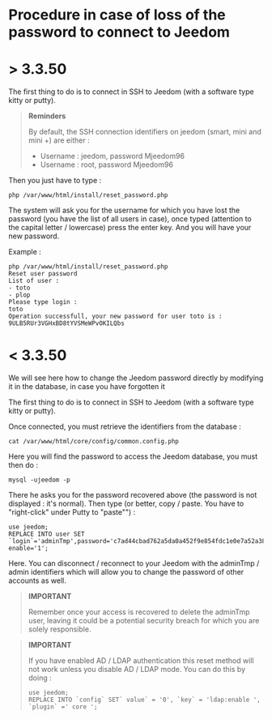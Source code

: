 # Procedure in case of loss of the password to connect to Jeedom

# > 3.3.50

The first thing to do is to connect in SSH to Jeedom (with a software type kitty or putty).

>**Reminders**
>
>By default, the SSH connection identifiers on jeedom (smart, mini and mini +) are either :
>- Username : jeedom, password Mjeedom96
>- Username : root, password Mjeedom96

Then you just have to type :

````
php /var/www/html/install/reset_password.php
````

The system will ask you for the username for which you have lost the password (you have the list of all users in case), once typed (attention to the capital letter / lowercase) press the enter key. And you will have your new password.

Example :

````
php /var/www/html/install/reset_password.php
Reset user password
List of user :
- toto
- plop
Please type login :
toto
Operation successfull, your new password for user toto is : 9ULB5RUr3VGHxBD8tYVSMeWPvOKILQbs
````

# < 3.3.50

We will see here how to change the Jeedom password directly by modifying it in the database, in case you have forgotten it

The first thing to do is to connect in SSH to Jeedom (with a software type kitty or putty).

Once connected, you must retrieve the identifiers from the database :

````
cat /var/www/html/core/config/common.config.php
````

Here you will find the password to access the Jeedom database, you must then do :

````
mysql -ujeedom -p
````

There he asks you for the password recovered above (the password is not displayed : it's normal). Then type (or better, copy / paste. You have to "right-click" under Putty to "paste"") :

````
use jeedom;
REPLACE INTO user SET `login`='adminTmp',password='c7ad44cbad762a5da0a452f9e854fdc1e0e7a52a38015f23f3eab1d80b931dd472634dfac71cd34ebc35d16ab7fb8a90c81f975113d6c7538dc69dd8de9077ec',profils='admin', enable='1';
````

Here. You can disconnect / reconnect to your Jeedom with the adminTmp / admin identifiers which will allow you to change the password of other accounts as well.

>**IMPORTANT**
>
>Remember once your access is recovered to delete the adminTmp user, leaving it could be a potential security breach for which you are solely responsible.

>**IMPORTANT**
>
> If you have enabled AD / LDAP authentication this reset method will not work unless you disable AD / LDAP mode. You can do this by doing :
>````
>use jeedom;
>REPLACE INTO `config` SET` value` = '0', `key` = 'ldap:enable ', `plugin` =' core ';
>````
